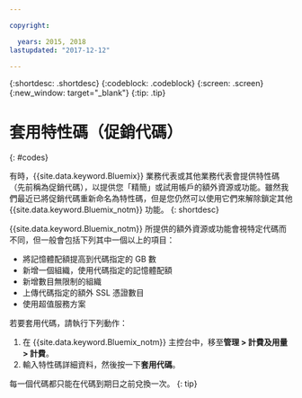 ```yaml
---

copyright:

  years: 2015, 2018
lastupdated: "2017-12-12"

---
```


{:shortdesc: .shortdesc}
{:codeblock: .codeblock}
{:screen: .screen}
{:new_window: target="_blank"}
{:tip: .tip}

# 套用特性碼（促銷代碼）
{: #codes}

有時，{{site.data.keyword.Bluemix}} 業務代表或其他業務代表會提供特性碼（先前稱為促銷代碼），以提供您「精簡」或試用帳戶的額外資源或功能。雖然我們最近已將促銷代碼重新命名為特性碼，但是您仍然可以使用它們來解除鎖定其他 {{site.data.keyword.Bluemix_notm}} 功能。
{: shortdesc}

{{site.data.keyword.Bluemix_notm}} 所提供的額外資源或功能會視特定代碼而不同，但一般會包括下列其中一個以上的項目：

  * 將記憶體配額提高到代碼指定的 GB 數
  * 新增一個組織，使用代碼指定的記憶體配額
  * 新增數目無限制的組織
  * 上傳代碼指定的額外 SSL 憑證數目
  * 使用超值服務方案

若要套用代碼，請執行下列動作：

1. 在 {{site.data.keyword.Bluemix_notm}} 主控台中，移至**管理 > 計費及用量 > 計費**。
2. 輸入特性碼詳細資料，然後按一下**套用代碼**。

每一個代碼都只能在代碼到期日之前兌換一次。
{: tip}

